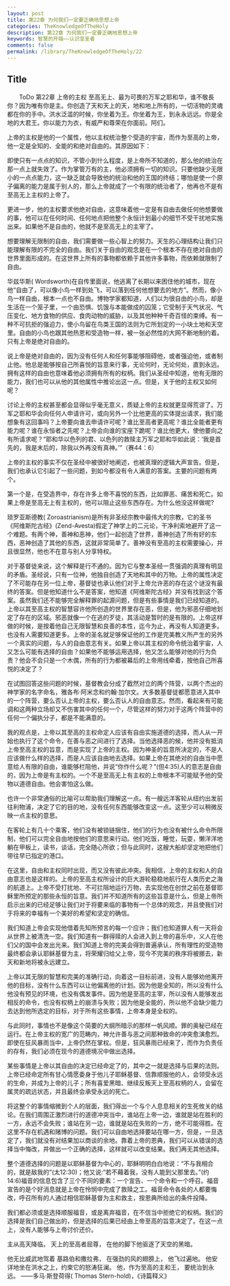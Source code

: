 ```yaml
---
layout: post
title: 第22章 为何我们一定要正确地思想上帝
categories: TheKnowledgeOfTheHoly
description: 第22章 为何我们一定要正确地思想上帝
keywords: 智慧的开端——认识至圣者
comments: false
permalink: /library/TheKnowledgeOfTheHoly/22
---
```


## Title


&emsp;&emsp;ToDo
第22章 上帝的主权
至高无上、最为可畏的万军之耶和华，谁不敬長你？因为唯有你是主。你创造了天和天上的天，地和地上所有的，一切活物的灵魂都在你的手中。洪水泛滥的时候，你坐着为王。你坐着为王，到永永远远。你是全地的大君王。你以能力为衣，有威严和尊荣在你面前。阿们。

上帝的主权是他的一个属性，他以主权统治整个受造的宇宙，而作为至高的上帝，他一定是全知的、全能的和绝对自由的。其原因如下：

即使只有一点点的知识，不管小到什么程度，是上帝所不知道的，那么他的统治在那一点上就失效了。作为掌管万有的主，他必须拥有一切的知识。只要他缺少无限小的一点点能力，这一缺乏就会导致他的统治和他的王国的终结；哪怕是使一个原子偏离的能力是属于别人的，那么上帝就成了一个有限的统治者了，他再也不是有至高无上主权的上帝了。

更进一步，他的主权要求他绝对自由，这意味着他一定是有自由去做任何他想要做的事，他可以在任何时间、任何地点把他整个永恒计划最小的细节不受干扰地实施出来。如果他不是自由的，他就不是至高无上的主宰了。

想要理解无限制的自由，我们需要做一些心智上的努力。天生的心理结构让我们只能理解有限的不完全的自由。我们关于自由的观念是在一个根本不存在绝对自由的世界里面形成的。在这世界上所有的事物都依赖于其他许多事物，而依赖就限制了自由。

华兹华斯( Wordsworth)在自传里面说，他逃离了长期以来困住他的城市，现在他“自由了，可以像小鸟一样到处飞，可以落到任何他想要去的地方”。然而，像小鸟一样自由，根本一点也不自由。博物学家都知道，人们以为很自由的小鸟，却是生活在一个笼子里，一个由恐惧、饥饿与本能做成的囚笼；它受制于天气状况、气压变化、地方食物的供应、食肉动物的威胁，以及其他种种千奇百怪的束缚。有一种不可抗拒的强迫力，使小鸟留在鸟类王国的法则为它所划定的一小块土地和天空里。自由的小鸟也跟其他热恩和受造物一样，被一张必然性的大网不断地制约着。只有上帝是绝对自由的。

说上帝是绝对自由的，因为没有任何人和任何事能够阻碍他，或者强迫他，或者制止他。他总是能够按自己所喜悦的旨意来行事，无论何时，无论何处，直到永远。拥有这样的自由也意味着他必须拥有所有的权柄。我们从圣经中知道，他有无限的能力，我们也可以从他的其他属性中推论出这一点。但是，关于他的主权又如何呢？

讨论上帝的主权甚至都会显得似乎毫无意义，质疑上帝的主权就更显得荒谬了。万军之耶和华会向任何人申请许可，或向另外一个比他更高的实体提出请求，我们能想象有这回事吗？上帝要向谁去申请许可呢？谁比至高者更高呢？谁比全能者更有能力呢？谁在永恒者之先呢？上帝会向谁的宝座下跪呢？谁比他更大，使他要向之有所请求呢？“耶和华以色列的君、以色列的救赎主万军之耶和华如此说：‘我是首先的，我是末后的，除我以外再没有真神。’”（赛44：6）

上帝的主权的事实不仅在圣经中被很好地阐述，也被真理的逻辑大声宣告。但是，我们也承认它引起了一些问题，到如今都没有令人满意的答案。主要的问题有两个。

第一个是，在受造界中，存在许多上帝不喜悦的东西，比如罪恶、痛苦和死亡。如果上帝是至高无上有主权的，他可以阻止这些东西存在。为什么他没这样做呢?

琐罗亚斯德教( Zoroastrianism)是所有非圣经宗教中最伟大的宗教，它的圣书《阿维斯陀古经》(Zend-Avesta)假定了神学上的二元论，干净利索地避开了这一个难题。有两个神，善神和恶神，他们一起创造了世界，善神创造了所有好的东西，恶神创造了其他的东西，这就非常简单了。善神没有至高的主权需要操心，并且很显然，他也不在意与别人分享特权。

对于基督徒来说，这个解释是行不通的。因为它与整本圣经一贯强调的真理有明显的矛盾。圣经说，只有一位神，他独自创造了天地和其中的万物。上帝的属性决定了不可能存在另一位上帝，基督徒也承认他们对于上帝允许恶的存在这个谜没有最终的答案。但是他知道什么不是答案，他知道《阿维斯陀古经》并没有找到这个答案。虽然我们还不能够完全解释罪的起源问题，但是有些事情是我们已经知道的。上帝以其至高主权的智慧容许他所创造的世界里存在恶，但是，他为邪恶仔细地划定了存在的区域。邪恶就像一个在逃的歹徒，其活动是暂时的是有限的。上帝这样做的时候，是按着他自己无限智慧和良善的本性，迄今为止，再没有人知道更多。也没有人需要知道更多。上帝的圣名就足够保证他的工作是完美教义所产生的另外一个真实的问题，与人的自由意志有关。如果上帝以其主权的命令统治着宇宙，人又怎么可能有选择的自由？如果他不能够运用选择，他又怎么能够对他的行为负责？他会不会只是一个木偶，所有的行为都被幕后的上帝用线牵着，按他自己所喜悦的决定了？

在试图回答这些问题的时候，基督教会分成了截然对立的两个阵营，以两个杰出的神学家的名字命名，雅各布·阿米念和约翰·加尔文。大多数基督徒都愿意进入其中的一个阵营，要么否认上帝的主权，要么否认人的自由意志。然而，看起来有可能调和这两种立场却又不伤害其中的任何一个，尽管这样的努力对于这两个阵营中的任何一个偏执分子，都是不能满意的。

我的观点是，上帝以其至高的主权命定人应该有自由实施道德的选择，而人从一开始也执行了这个命令，在善与恶之间进行了选择。当他选择恶的候，他并没有抵消上帝至高主权的旨意，而是实现了上帝的主权。因为神圣的旨意所决定的，不是人应该做什么样的选择，而是人应该自由地去选择。如果上帝在其绝对的自由当中愿意给人有限的自由，谁能够栏阻他，并说“你作什么呢？”(但4:35)人的意志是自由的，因为上帝是有主权的。一个不是至高无上有主权的上帝根本不可能赋予他的受物以道德自由。他会害怕这么做。

也许一个非常通俗的比喻可以帮助我们理解这一点。有一艘远洋客轮从纽约出发前往利物浦，决定了它的目的地，没有任何东西能够改变这一点。这至少可以稍微反映一点主权的意思。

在客轮上有几十个乘客，他们没有被锁链捆住，他们的行为也没有被什么命令所限制，他们可以完全自由地按他们的意思来行动。他们吃饭，睡觉，玩耍，懒洋洋地躺在甲板上，读书，谈话，完全随心所欲；但与此同时，这艘大船却坚定地把他们带往早已指定的港口。

在这里，自由和主权同时出现，而又没有彼此冲突。我相信，上帝的主权和人的自由意志也是这样的。上帝的至高主权所设计的巨大游轮稳稳地航行在人类历史之海的航道上。上帝不受打扰地、不可拦阻地运行万物，去实现他在创世之前在基督耶稣里所预定的那些永恒的旨意。我们并不知道所有的这些旨意是什么，但是上帝所启示出来的已经足够让我们对于将要来临的事物有一个总体的观念，并且使我们对于将来的幸福有一个美好的希望和坚定的确信。

我们知道上帝会实现他借着先知所预言的每一个应许；我们也知道罪人有一天将会从世界上被清洗一空。我们知道有一群得赎的人会进入到上帝的喜乐中，义人在他们父的国中会发出光来。我们知道上帝的完美会得到普遍承认，所有理性的受造物最终都会承认耶稣基督为主，将荣耀归给父上帝，现今不完美的秩序将被挪去，新天和新地将被永远建立。

上帝以其无限的智慧和完美的准确行动，向着这一目标前进，没有人能够劝他离开他的目标，没有什么东西可以让他偏离他的计划。因为他是全知的，所以没有什么他没有预见的环境，也没有偶发事件。因为他是至高的主宰，所以没有人能够发出相反的命令，也没有权柄上的崩溃与失败；因为他是全能的，所以他不会缺少能力去达到他所选定的目标，对于所有这些事情，上帝本身是全权的。

与此同时，事情也不是像这个简要的大纲所暗示的那样一帆风顺。罪的奥秘已经在运行。在上帝主权的宽广的范畴内，神允许善与恶之间那种致命的冲突愈演愈烈。即使在狂风暴雨当中，上帝仍然在掌权。但是，狂风暴雨已经来了，而作为负责任的存有，我们必须在现今的道德境况中做出选择。

某些事情是上帝以其自由的决定已经命定了的，其中之一就是选择与后果的法则。上帝已经命定所有甘心情愿委身于他儿子耶稣基督、信靠顺服他的人，会领受永远的生命，并成为上帝的儿子；所有喜爱黑暗、继续反叛天上至高权柄的人，会留在属灵的疏远状态，并且最终会承受永远的死亡。

将这整个的事情缩微到个人的层面，我们得出一个与个人息息相关的生死攸关的结论。在我们周围正激烈进行的道德冲突当中，谁站在上帝一边，谁就是站在胜利的一方，永远不会失败；谁站在另一边，谁就是站在失败的一方，绝不可能得胜。在这里不存在机遇和赌博的问题。我们可以自由地选择要站在哪一方，但是，一旦选定了，我们就没有对结果加以商谈的余地。靠着上帝的恩典，我们可以从错误的选择当中悔改，并做出一个正确的选择，这样就可以改变结果。我们再无其他选择。

整个道德选择的问题是以耶稣基督为中心的，耶稣明明白白地说：“不与我相合的，就是敌我的”(太12:30)；他又说:“若不藉着我，没有人能到父那里去。”(约14:6)福音的信息包含了三个不同的要素：一个宣告、一个命令和一个呼召。福音宣告的是个好消息就是上帝在怜悯中完成了救赎之工。福音命令各处的人都要悔改，呼召所有的人通过相信耶稣基督为主和救主，按恩典所给出的条件投降。

我们都必须或是选择顺服福音，或是离弃福音，在不信当中拒绝它的权柄。我们的选择是我们自己做出的，但是选择的后果已经由上帝至高的旨意决定了。在这一点上，没有人能够与上帝讨价还价。

主从高天降临，
天上的至高者屈尊，
在他的脚下他驱逐了天空的黑暗。

他无比威武地驾着
基路伯和撒拉弗，
在强劲的风的翅膀上，
他飞过遍地。
他安详地坐在洪水之上，约束它的怒涛狂澜。
他，作为至高的主和王，
要统治到永远。
——多马·斯登荷得( Thomas Stern-hold)，《诗篇释义》
